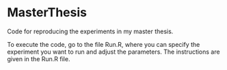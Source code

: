 # MasterThesis
Code for reproducing the experiments in my master thesis.

To execute the code, go to the file Run.R, where you can specify the experiment you want to run and adjust the parameters. The instructions are given in the Run.R file.
